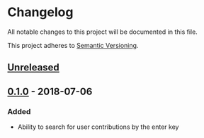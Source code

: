 # Changelog
All notable changes to this project will be documented in this file.

This project adheres to [Semantic Versioning](https://semver.org/spec/v2.0.0.html).

## [Unreleased]

## [0.1.0] - 2018-07-06
### Added
- Ability to search for user contributions by the enter key

[Unreleased]: https://github.com/olivierlacan/keep-a-changelog/compare/v0.1.0...master
[0.1.0]: https://github.com/matt-jarrett/glimpse/releases/tag/v0.1.0
